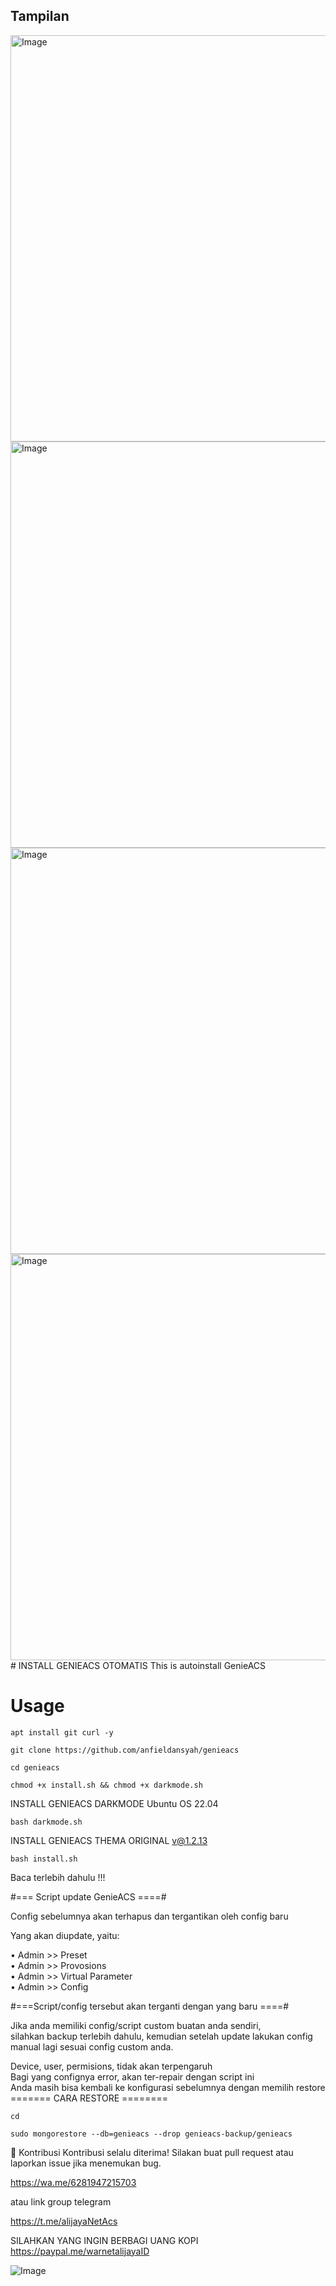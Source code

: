 ## Tampilan
<img width="1358" height="650" alt="Image" src="https://github.com/user-attachments/assets/d2689a26-9eed-4449-a0d3-2edffddd7bc6" />
<img width="1358" height="650" alt="Image" src="https://github.com/user-attachments/assets/c13ed312-d007-4cc2-987d-e82f171dd7ce" />
<img width="1358" height="650" alt="Image" src="https://github.com/user-attachments/assets/fdf7acae-cd32-404d-a50e-d77b59156ea5" />
<img width="1358" height="650" alt="Image" src="https://github.com/user-attachments/assets/2d530df8-beb3-493e-ad04-8bafbc39ad3f" />
# INSTALL GENIEACS OTOMATIS
This is autoinstall GenieACS 

# Usage
```
apt install git curl -y
```
```
git clone https://github.com/anfieldansyah/genieacs
```
```
cd genieacs
```
```
chmod +x install.sh && chmod +x darkmode.sh
```
INSTALL GENIEACS DARKMODE Ubuntu OS 22.04
```
bash darkmode.sh
```
INSTALL GENIEACS THEMA ORIGINAL v@1.2.13
```
bash install.sh
```

Baca terlebih dahulu !!!

#=== Script update GenieACS ====#

Config sebelumnya akan terhapus dan tergantikan oleh config baru

Yang akan diupdate, yaitu:

   • Admin >> Preset <br>
   • Admin >> Provosions <br>
   • Admin >> Virtual Parameter<br>
   • Admin >> Config<br>
   
#===Script/config tersebut akan terganti dengan yang baru ====#

Jika anda memiliki config/script custom buatan anda sendiri,<br> 
silahkan backup terlebih dahulu, kemudian setelah update lakukan config manual lagi sesuai config custom anda.<br>

Device, user, permisions, tidak akan terpengaruh<br>
Bagi yang confignya error, akan ter-repair dengan script ini<br>
Anda masih bisa kembali ke konfigurasi sebelumnya dengan memilih restore<br>
======= CARA RESTORE ========<br>
```
cd
```
```
sudo mongorestore --db=genieacs --drop genieacs-backup/genieacs
```
🤝 Kontribusi
Kontribusi selalu diterima! Silakan buat pull request atau laporkan issue jika menemukan bug.

https://wa.me/6281947215703

atau link group telegram

https://t.me/alijayaNetAcs

SILAHKAN YANG INGIN BERBAGI UANG KOPI <br>
https://paypal.me/warnetalijayaID

![Image](https://github.com/user-attachments/assets/724e5ac2-626e-4f2d-bd1f-1265b70b544f)
